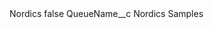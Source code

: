 <?xml version="1.0" encoding="UTF-8"?>
<CustomMetadata xmlns="http://soap.sforce.com/2006/04/metadata" xmlns:xsi="http://www.w3.org/2001/XMLSchema-instance" xmlns:xsd="http://www.w3.org/2001/XMLSchema">
    <label>Nordics</label>
    <protected>false</protected>
    <values>
        <field>QueueName__c</field>
        <value xsi:type="xsd:string">Nordics Samples</value>
    </values>
</CustomMetadata>
